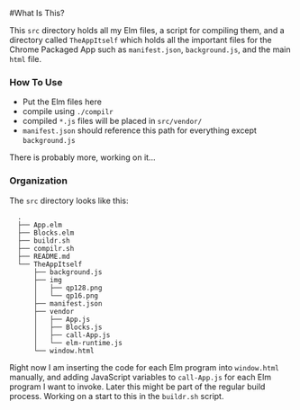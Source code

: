 #What Is This?

This `src` directory holds all my Elm files, a script for compiling them,
and a directory called `TheAppItself` which holds all the important files
for the Chrome Packaged App such as `manifest.json`, `background.js`, and the 
main `html` file.

### How To Use
* Put the Elm files here
* compile using `./compilr`
* compiled `*.js` files will be placed in `src/vendor/`
* `manifest.json` should reference this path for everything except `background.js`

There is probably more, working on it...

### Organization
The `src` directory looks like this:

```
  .
  ├── App.elm
  ├── Blocks.elm
  ├── buildr.sh
  ├── compilr.sh
  ├── README.md
  └── TheAppItself
      ├── background.js
      ├── img
      │   ├── qp128.png
      │   └── qp16.png
      ├── manifest.json
      ├── vendor
      │   ├── App.js
      │   ├── Blocks.js
      │   ├── call-App.js
      │   └── elm-runtime.js
      └── window.html
```

Right now I am inserting the code for each Elm program into `window.html` manually, and adding
JavaScript variables to `call-App.js` for each Elm program I want to invoke.  Later this might be
part of the regular build process.  Working on a start to this in the `buildr.sh` script.
